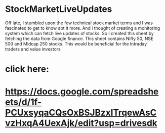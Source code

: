 # StockMarketLiveUpdates
Off late, I stumbled upon the few technical stock market terms and I was fascinated to get to know abt it more. And I thought of creating a monitoring system which can fetch live updates of stocks. So I created this sheet by fetching the data from Google finance. This sheet contains Nifty 50, NSE 500 and Midcap 250 stocks. This would be beneficial for the Intraday traders and value investors

# click here:
# https://docs.google.com/spreadsheets/d/1f-PCUxsyqaCQsOxBSJBzxITrqewAsCvzHxqA4UexAjk/edit?usp=drivesdk
